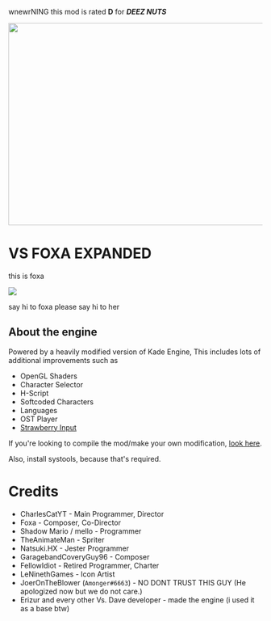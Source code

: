 wnewrNING
this mod is rated **D** for ***DEEZ NUTS***

<img src="KadeEngineWitBackground.png" width="600" height="400">

# VS FOXA EXPANDED
this is foxa

<img src="https://media.discordapp.net/attachments/994696415676739594/1015383787657498634/1cdff2fe-df54-445a-b7df-c9428302cab9-jpnddjpe.gif">

say hi to foxa
please say hi to her

## About the engine
Powered by a heavily modified version of Kade Engine, This includes lots of additional improvements such as
- OpenGL Shaders
- Character Selector
- H-Script
- Softcoded Characters
- Languages
- OST Player
- [Strawberry Input](https://github.com/benjaminpants/Funkin-Strawberry)

If you're looking to compile the mod/make your own modification, [look here](Modding.md).

Also, install systools, because that's required.

# Credits

* CharlesCatYT - Main Programmer, Director
* Foxa - Composer, Co-Director
* Shadow Mario / mello - Programmer 
* TheAnimateMan - Spriter
* Natsuki.HX - Jester Programmer
* GaragebandCoveryGuy96 - Composer
* FellowIdiot - Retired Programmer, Charter 
* LeNinethGames - Icon Artist
* JoerOnTheBlower (``Amonger#6663``) - NO DONT TRUST THIS GUY (He apologized now but we do not care.)
* Erizur and every other Vs. Dave developer - made the engine (i used it as a base btw)
